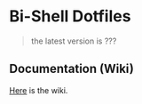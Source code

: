 # Bi-Shell Dotfiles
> the latest version is ???

## Documentation (Wiki)
[Here](https://bilal.affedilmez.com/Bi-shell/docs.php) is the wiki.
